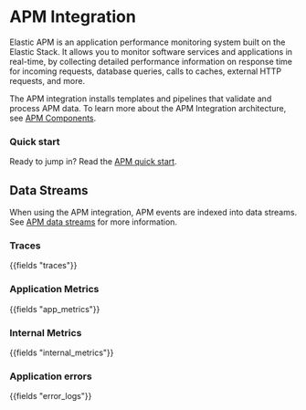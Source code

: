 # APM Integration

Elastic APM is an application performance monitoring system built on the Elastic Stack. It allows you to monitor software services and applications in real-time, by collecting detailed performance information on response time for incoming requests, database queries, calls to caches, external HTTP requests, and more.

The APM integration installs templates and pipelines that validate and process APM data.
To learn more about the APM Integration architecture, see [APM Components](https://ela.st/apm-components).

### Quick start

Ready to jump in? Read the [APM quick start](https://ela.st/quick-start-apm).

## Data Streams

When using the APM integration, APM events are indexed into data streams.
See [APM data streams](https://ela.st/apm-data-streams) for more information.

### Traces

{{fields "traces"}}

### Application Metrics

{{fields "app_metrics"}}

### Internal Metrics

{{fields "internal_metrics"}}

### Application errors

{{fields "error_logs"}}
